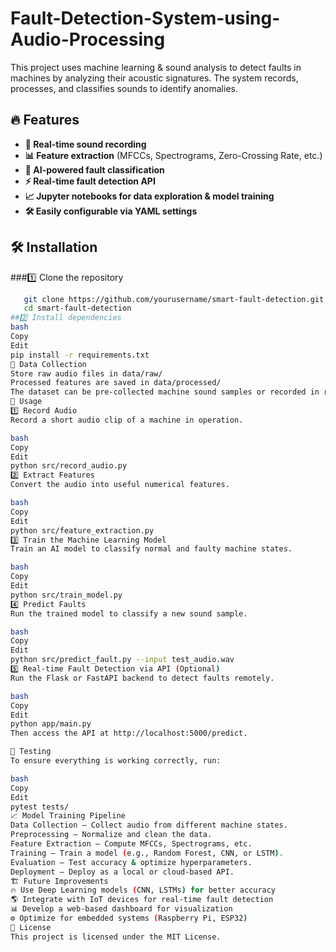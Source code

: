 # Fault-Detection-System-using-Audio-Processing
This project uses machine learning &amp; sound analysis to detect faults in machines by analyzing their acoustic signatures. The system records, processes, and classifies sounds to identify anomalies.
## 🔥 Features
- **📢 Real-time sound recording**
- **📊 Feature extraction** (MFCCs, Spectrograms, Zero-Crossing Rate, etc.)
- **🤖 AI-powered fault classification**
- **⚡ Real-time fault detection API**
- **📈 Jupyter notebooks for data exploration & model training**
- **🛠 Easily configurable via YAML settings**

## 🛠 Installation
 ###1️⃣ Clone the repository
```bash
   git clone https://github.com/yourusername/smart-fault-detection.git
   cd smart-fault-detection
##2️⃣ Install dependencies
bash
Copy
Edit
pip install -r requirements.txt
🎤 Data Collection
Store raw audio files in data/raw/
Processed features are saved in data/processed/
The dataset can be pre-collected machine sound samples or recorded in real-time.
🚀 Usage
1️⃣ Record Audio
Record a short audio clip of a machine in operation.

bash
Copy
Edit
python src/record_audio.py
2️⃣ Extract Features
Convert the audio into useful numerical features.

bash
Copy
Edit
python src/feature_extraction.py
3️⃣ Train the Machine Learning Model
Train an AI model to classify normal and faulty machine states.

bash
Copy
Edit
python src/train_model.py
4️⃣ Predict Faults
Run the trained model to classify a new sound sample.

bash
Copy
Edit
python src/predict_fault.py --input test_audio.wav
5️⃣ Real-time Fault Detection via API (Optional)
Run the Flask or FastAPI backend to detect faults remotely.

bash
Copy
Edit
python app/main.py
Then access the API at http://localhost:5000/predict.

🧪 Testing
To ensure everything is working correctly, run:

bash
Copy
Edit
pytest tests/
📈 Model Training Pipeline
Data Collection – Collect audio from different machine states.
Preprocessing – Normalize and clean the data.
Feature Extraction – Compute MFCCs, Spectrograms, etc.
Training – Train a model (e.g., Random Forest, CNN, or LSTM).
Evaluation – Test accuracy & optimize hyperparameters.
Deployment – Deploy as a local or cloud-based API.
🏗 Future Improvements
🔥 Use Deep Learning models (CNN, LSTMs) for better accuracy
🌎 Integrate with IoT devices for real-time fault detection
📊 Develop a web-based dashboard for visualization
⚙️ Optimize for embedded systems (Raspberry Pi, ESP32)
📜 License
This project is licensed under the MIT License.
